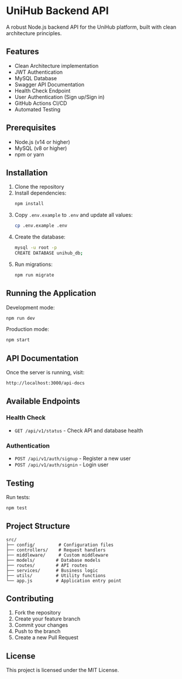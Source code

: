 # UniHub Backend API

A robust Node.js backend API for the UniHub platform, built with clean architecture principles.

## Features

- Clean Architecture implementation
- JWT Authentication
- MySQL Database
- Swagger API Documentation
- Health Check Endpoint
- User Authentication (Sign up/Sign in)
- GitHub Actions CI/CD
- Automated Testing

## Prerequisites

- Node.js (v14 or higher)
- MySQL (v8 or higher)
- npm or yarn

## Installation

1. Clone the repository
2. Install dependencies:
   ```bash
   npm install
   ```
3. Copy `.env.example` to `.env` and update all values:
   ```bash
   cp .env.example .env
   ```
4. Create the database:
   ```bash
   mysql -u root -p
   CREATE DATABASE unihub_db;
   ```
5. Run migrations:
   ```bash
   npm run migrate
   ```

## Running the Application

Development mode:
```bash
npm run dev
```

Production mode:
```bash
npm start
```

## API Documentation

Once the server is running, visit:
```
http://localhost:3000/api-docs
```

## Available Endpoints

### Health Check
- `GET /api/v1/status` - Check API and database health

### Authentication
- `POST /api/v1/auth/signup` - Register a new user
- `POST /api/v1/auth/signin` - Login user

## Testing

Run tests:
```bash
npm test
```

## Project Structure

```
src/
├── config/         # Configuration files
├── controllers/    # Request handlers
├── middleware/     # Custom middleware
├── models/        # Database models
├── routes/        # API routes
├── services/      # Business logic
├── utils/         # Utility functions
└── app.js         # Application entry point
```

## Contributing

1. Fork the repository
2. Create your feature branch
3. Commit your changes
4. Push to the branch
5. Create a new Pull Request

## License

This project is licensed under the MIT License. 